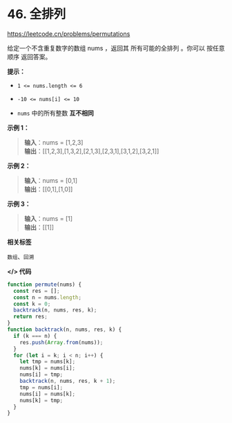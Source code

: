 # 46. 全排列

https://leetcode.cn/problems/permutations

给定一个不含重复数字的数组 nums ，返回其 所有可能的全排列 。你可以 按任意顺序 返回答案。

**提示：**

- `1 <= nums.length <= 6`

- `-10 <= nums[i] <= 10`

- `nums` 中的所有整数 **互不相同**

**示例 1：**

> **输入**：nums = [1,2,3]<br>
**输出**：[[1,2,3],[1,3,2],[2,1,3],[2,3,1],[3,1,2],[3,2,1]]

**示例 2：**

> **输入**：nums = [0,1]<br>
**输出**：[[0,1],[1,0]]

**示例 3：**

> **输入**：nums = [1]<br>
**输出**：[[1]]

**相关标签**

`数组`、`回溯`

**</> 代码**

```js
function permute(nums) {
  const res = [];
  const n = nums.length;
  const k = 0;
  backtrack(n, nums, res, k);
  return res;
}
function backtrack(n, nums, res, k) {
  if (k === n) {
    res.push(Array.from(nums));
  }
  for (let i = k; i < n; i++) {
    let tmp = nums[k];
    nums[k] = nums[i];
    nums[i] = tmp;
    backtrack(n, nums, res, k + 1);
    tmp = nums[i];
    nums[i] = nums[k];
    nums[k] = tmp;
  }
}
```
